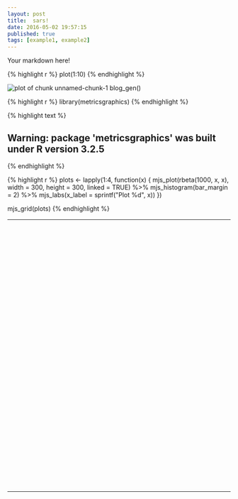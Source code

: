 ```yaml
---
layout: post
title:  sars!
date: 2016-05-02 19:57:15
published: true
tags: [example1, example2]
---
```


Your markdown here!


{% highlight r %}
plot(1:10)
{% endhighlight %}

![plot of chunk unnamed-chunk-1](/probable-adventurefigure/source/sars/2016-05-02-sars/unnamed-chunk-1-1.png)
blog_gen()


{% highlight r %}
library(metricsgraphics)
{% endhighlight %}



{% highlight text %}
## Warning: package 'metricsgraphics' was built under R version 3.2.5
{% endhighlight %}



{% highlight r %}
plots <- lapply(1:4, function(x) {
  mjs_plot(rbeta(1000, x, x), width = 300, height = 300, linked = TRUE) %>%
    mjs_histogram(bar_margin = 2) %>%
    mjs_labs(x_label = sprintf("Plot %d", x))
})

mjs_grid(plots)
{% endhighlight %}

<!--html_preserve--><table style="width:100%" width="100%">
<tr width="100%" style="width:100%">
<td style="width:50.00%" width="50.00%">
<div id="mjs-f4dbf4e8c3b38f7da6b06438c7a530" class="metricsgraphics html-widget" style="width:300px;height:300px;"></div>
<div id="mjs-f4dbf4e8c3b38f7da6b06438c7a530-legend" class="metricsgraphics html-widget-legend"></div>
<script type="application/json" data-for="mjs-f4dbf4e8c3b38f7da6b06438c7a530">{"x":{"forCSS":null,"regions":null,"orig_posix":false,"data":[0.381161862052977,0.606773752253503,0.996738982619718,0.0571216209791601,0.585081614553928,0.797423292184249,0.0451822101604193,0.268686046358198,0.67411744617857,0.12076518451795,0.734250884037465,0.773492634994909,0.97516407049261,0.285940831061453,0.796174185350537,0.992508069612086,0.957299113739282,0.59420889033936,0.230603764532134,0.352668388048187,0.602151797153056,0.691107909893617,0.648315565660596,0.147373336367309,0.303269658004865,0.124670576769859,0.132674197433516,0.922646439634263,0.241461956407875,0.0494383231271058,0.634627846768126,0.862077449215576,0.689473469043151,0.84045147895813,0.222002106020227,0.485737723996863,0.788618312682956,0.253584060119465,0.0305097973905504,0.885316443396732,0.323577196802944,0.750896420329809,0.503978627268225,0.75537975737825,0.732216150965542,0.017367095220834,0.126496385317296,0.540632389485836,0.238694494822994,0.829686501994729,0.0687699082773179,0.62328011309728,0.786222142167389,0.0701755413319915,0.452180312946439,0.426258413353935,0.908445559442043,0.327446747338399,0.060254163807258,0.30981974885799,0.217122198315337,0.446685794275254,0.300060272915289,0.91570358350873,0.653809782583267,0.676851133350283,0.359295509988442,0.813618881860748,0.668347077677026,0.120032649254426,0.670520994346589,0.0789589795749635,0.786022671265528,0.167518717469648,0.363741939188912,0.396599072730169,0.0485015171580017,0.251656217267737,0.98945490620099,0.968510563019663,0.618952172808349,0.712425464531407,0.50811442732811,0.804258122807369,0.582310386700556,0.354667044710368,0.701230119448155,0.471465338254347,0.371901822276413,0.387245112797245,0.406755777075887,0.101608821889386,0.7316650939174,0.120057193329558,0.44280278775841,0.743003000738099,0.858181746443734,0.19870591419749,0.335893525043502,0.637918781721964,0.594395283376798,0.760297247674316,0.391420697094873,0.980899883434176,0.050400469917804,0.92087119189091,0.6340373957064,0.995487179374322,0.444710011826828,0.0689742723479867,0.761028718668967,0.170649469597265,0.731282329652458,0.360866360832006,0.290454686386511,0.028234891127795,0.224160970887169,0.03196433885023,0.485260137123987,0.314592768670991,0.493150411406532,0.691010544775054,0.612391330767423,0.116976537043229,0.235607050126419,0.4232848493848,0.769375649979338,0.240716913715005,0.221609356114641,0.75894718663767,0.614638268249109,0.618130560498685,0.319352684775367,0.599942366126925,0.120089568896219,0.926018294412643,0.791757648577914,0.599004212534055,0.598520911764354,0.156552598811686,0.112158343428746,0.721393936080858,0.0857328281272203,0.0808199574239552,0.963922224007547,0.602041222620755,0.103570444975048,0.438050032360479,0.526911809109151,0.992629172513261,0.539023556048051,0.675589125137776,0.939271519891918,0.0648307520896196,0.823841519886628,0.157449023099616,0.654005806427449,0.225678849034011,0.385476427851245,0.360805873759091,0.172762893838808,0.445988997817039,0.332335496321321,0.607813905226067,0.207151742419228,0.149915034882724,0.441413342487067,0.00959767494350672,0.471968442667276,0.20553378527984,0.173866872210056,0.77476705587469,0.819174843141809,0.790346014080569,0.850373214809224,0.775289476616308,0.376742009306327,0.0572648891247809,0.455433908849955,0.0894714635796845,0.119919260730967,0.569344627205282,0.422191504621878,0.00336832064203918,0.993608539924026,0.893273783382028,0.991163072641939,0.45415022643283,0.560690633254126,0.296373937977478,0.819298220565543,0.673174514900893,0.854872741503641,0.141068025492132,0.385898072971031,0.00753566180355847,0.774732221616432,0.21183324418962,0.181469454197213,0.132166191935539,0.731384060112759,0.458349358057603,0.860728519735858,0.0734715345315635,0.709569015773013,0.706782722147182,0.76136988052167,0.969039775198325,0.407451403327286,0.481760413153097,0.566846544155851,0.360809179022908,0.115384025033563,0.894822990288958,0.0462929564528167,0.177449545124546,0.588150111259893,0.828577345469967,0.693339090095833,0.754387820605189,0.550552545115352,0.924432490486652,0.765208812663332,0.974083559121936,0.889582354808226,0.553341464605182,0.387467914726585,0.684593414189294,0.869086649967358,0.256736119976267,0.435777885373682,0.764986214460805,0.888670812128112,0.175903046503663,0.92646365147084,0.490071561653167,0.151297920150682,0.0669057758059353,0.453886001836509,0.873992817942053,0.350417156936601,0.611275398172438,0.367094507440925,0.824083095649257,0.014234472066164,0.152011713711545,0.938751616282389,0.163099322002381,0.25185306253843,0.44964415836148,0.987634494435042,0.583603290142491,0.16471093101427,0.281674688449129,0.112545689800754,0.233206255827099,0.486383385490626,0.998561840737239,0.766896546585485,0.224322285270318,0.420741981826723,0.496507401345298,0.6166407011915,0.688264864031225,0.95756049733609,0.706852477043867,0.687824430409819,0.299585895612836,0.957238007336855,0.979637218639254,0.769606364425272,0.639846652280539,0.25632407492958,0.515335680218413,0.491109152091667,0.0540505752433092,0.864431592170149,0.28708690428175,0.286337418947369,0.85877712094225,0.467504804255441,0.792119216406718,0.843382837483659,0.684010564815253,0.479944265680388,0.934192170156166,0.0375505196861923,0.710680710151792,0.580661642132327,0.525837738532573,0.52033135551028,0.276616639923304,0.581378488568589,0.909629857866094,0.43181163771078,0.493528936756775,0.958650990622118,0.108220266643912,0.056250057881698,0.434903498739004,0.527894037310034,0.339795120060444,0.0203950495924801,0.537105766823515,0.882279551587999,0.957843415671959,0.399795435369015,0.257785314694047,0.139556721551344,0.682698817225173,0.994614911032841,0.674612422473729,0.216454376699403,0.093871793942526,0.000122502679005265,0.763634829083458,0.0454841286409646,0.824753260938451,0.833458048757166,0.896723591955379,0.677185675129294,0.998270289972424,0.858305571135134,0.372476549819112,0.0446629631333053,0.994461204390973,0.554711284814402,0.346889158943668,0.821027816738933,0.56913510337472,0.540703121805564,0.692919954424724,0.432054348522797,0.306396226398647,0.554059593006969,0.509452259866521,0.304457808611915,0.362850344041362,0.00309710903093219,0.922571859555319,0.847637237980962,0.945909125730395,0.758648556191474,0.499073741259053,0.845678323181346,0.709347237367183,0.830309771932662,0.813557244837284,0.0292229512706399,0.631436478113755,0.450020285788924,0.707680992782116,0.326770578278229,0.255012543173507,0.922914846800268,0.106281229527667,0.739712766138837,0.907840443309397,0.202113272855058,0.97485483973287,0.221659305971116,0.569275012472644,0.136339435819536,0.645753561053425,0.154846424004063,0.308197168167681,0.965948815224692,0.582721303217113,0.29065735056065,0.336217708187178,0.0735622067004442,0.0692928817588836,0.206088711740449,0.450349137419835,0.200696262530982,0.605922232149169,0.478240277385339,0.377454154426232,0.093620196916163,0.994071633322165,0.732294286834076,0.221463691210374,0.877000124659389,0.346243424806744,0.944818258518353,0.452934640459716,0.569537687115371,0.465116459643468,0.421098189661279,0.650975944241509,0.805304854409769,0.101836995687336,0.0583283992018551,0.394028344657272,0.364230676786974,0.775291949976236,0.484331008745357,0.763702928088605,0.742154022213072,0.202483347384259,0.646956679876894,0.955771637381986,0.216485907556489,0.222044663969427,0.776692738058046,0.321580165065825,0.0616902471520007,0.258662008913234,0.606394565897062,0.0464217548724264,0.637568081729114,0.706479739630595,0.56900669913739,0.60789763671346,0.045821541454643,0.90580268856138,0.983815124258399,0.684606289491057,0.150880322093144,0.478800274198875,0.268933666869998,0.0465795542113483,0.595789775950834,0.499444715911523,0.977665441809222,0.374592392938212,0.931216637371108,0.30499980202876,0.621504469774663,0.339016802143306,0.951213602209464,0.463081767782569,0.604211245663464,0.315956098493189,0.893945875577629,0.44332867464982,0.414958043489605,0.189754126127809,0.659293355653062,0.0900564417243004,0.435793580953032,0.604027863359079,0.987531585851684,0.978053153725341,0.208653040695935,0.469423916656524,0.0370053099468351,0.754454805981368,0.879284367198125,0.331511360360309,0.2116315998137,0.738972786348313,0.939289688132703,0.593856181483716,0.692943146452308,0.644130648579448,0.728142940439284,0.998952995287255,0.991382434032857,0.902628634124994,0.293568182270974,0.176808058051392,0.157546150730923,0.718279776861891,0.5448241783306,0.0114624237176031,0.0590985922608525,0.332695251330733,0.515792068792507,0.932276329025626,0.88555054506287,0.860629209084436,0.113225381122902,0.401096706278622,0.966615101555362,0.203903193818405,0.276560109108686,0.932264721486718,0.965359306661412,0.186111461138353,0.117663657991216,0.448553832015023,0.24057344137691,0.0600611048284918,9.80303157120943e-005,0.37154369126074,0.757444196147844,0.582385903224349,0.131708270404488,0.447091599460691,0.846478950697929,0.0916021580342203,0.753186273388565,0.195377831114456,0.519885542104021,0.839490364305675,0.820229375269264,0.50673254719004,0.272191160125658,0.264804855454713,0.574773103231564,0.0692290253937244,0.673754377057776,0.0880254856310785,0.537695609033108,0.876104344846681,0.959299160866067,0.0656821369193494,0.0396557997446507,0.286614124197513,0.44403979787603,0.827509883558378,0.0859628007747233,0.797518203733489,0.582947284914553,0.351835568668321,0.9154488442,0.576573242433369,0.379905177513138,0.0908671785145998,0.120166282402351,0.733426520600915,0.299038905650377,0.503807161469013,0.286964965285733,0.0660865046083927,0.808622638462111,0.219077931717038,0.427911400096491,0.981537774670869,0.772328262915835,0.385105567285791,0.318179610883817,0.197761116316542,0.20911734062247,0.880769561277702,0.380156077910215,0.0333334933966398,0.408454986056313,0.420230219839141,0.533767448039725,0.764296626206487,0.78255773615092,0.616560157155618,0.512022933922708,0.90825769584626,0.826979035278782,0.37333288602531,0.392908760579303,0.103547319769859,0.871900379192084,0.979640217497945,0.40888005704619,0.39179055346176,0.663807843113318,0.942639819579199,0.538741550175473,0.79184721596539,0.339029496069998,0.72199729597196,0.15820343256928,0.0761076146736741,0.740529670380056,0.368193137692288,0.820158442948014,0.26133937924169,0.241823763586581,0.18488206458278,0.84228517417796,0.532335215946659,0.0494500654749572,0.159437747905031,0.778811159310862,0.480363543145359,0.43689708947204,0.418773743091151,0.59562393464148,0.815820673014969,0.142224570270628,0.495658041443676,0.25382721493952,0.869005496846512,0.0270238586235792,0.576873540645465,0.521098931087181,0.981769105419517,0.934195424895734,0.847660925239325,0.424827957525849,0.0198411399032921,0.0109596352558583,0.52739675459452,0.466615987475961,0.181241743965074,0.363051227061078,0.575152134289965,0.778079696930945,0.198466814821586,0.554420113097876,0.66087518655695,0.0487456682603806,0.352371610235423,0.233147817896679,0.091131528839469,0.339810941135511,0.160206526983529,0.264712743461132,0.162224908592179,0.397007044404745,0.203336050268263,0.251893847482279,0.674866221146658,0.409082656027749,0.328091265400872,0.419063922250643,0.986562713747844,0.167378167388961,0.721693482948467,0.135341601446271,0.492204337380826,0.0209787264466286,0.463197241304442,0.614158584037796,0.260319019900635,0.775757342576981,0.742967611644417,0.722592243226245,0.872954994207248,0.226774099981412,0.903745386283845,0.0131526365876198,0.190677305217832,0.988526343600824,0.937020795419812,0.395232271403074,0.246452088234946,0.351850994164124,0.964916612021625,0.749617167748511,0.647165831876919,0.905103028519079,0.735814863583073,0.528279426507652,0.400709383189678,0.399728220887482,0.569969414966181,0.231202763272449,0.18998239049688,0.79971519834362,0.712302066618577,0.629035755293444,0.520407675765455,0.92412477475591,0.147449569543824,0.297473937505856,0.973534235497937,0.759231228847057,0.640206394484267,0.692952925572172,0.46244809939526,0.944122532615438,0.252111747628078,0.681831358466297,0.244872740004212,0.462923135142773,0.537413470447063,0.88132251589559,0.818523910129443,0.532592188799754,0.485935866832733,0.632864505285397,0.463077129563317,0.362672002986073,0.137602775590494,0.191805430687964,0.533180410275236,0.118058464955539,0.00902561726979911,0.434197280090302,0.0813656314276159,0.450809500413016,0.326153084868565,0.153300500940531,0.822627771412954,0.0801652674563229,0.515844674780965,0.165150210959837,0.0058470203075558,0.967740543186665,0.0495222113095224,0.990472505567595,0.626194837735966,0.904292855178937,0.688855193555355,0.647875611670315,0.560614273883402,0.409389609936625,0.637227719184011,0.622508713975549,0.475605865940452,0.570765871787444,0.219774472294375,0.547942204866558,0.5517969916109,0.166692131198943,0.16368052130565,0.289853883907199,0.44665630813688,0.986716991988942,0.611143036978319,0.517441703006625,0.152755476068705,0.340546407271177,0.0885443657170981,0.880552250193432,0.0628219454083592,0.852395905181766,0.430944516556338,0.81911704596132,0.123489248566329,0.239737998694181,0.795869429595768,0.955684858839959,0.113124873256311,0.225956282345578,0.760323295136914,0.659448196878657,0.562251437921077,0.929430580930784,0.200891898013651,0.313514455454424,0.286683723563328,0.253357782959938,0.884848192334175,0.671996334567666,0.236970236059278,0.936216449132189,0.131625800393522,0.681447135983035,0.892200661823154,0.360306785441935,0.800928638782352,0.719928158447146,0.0753493178635836,0.975753749487921,0.573617665795609,0.236407520482317,0.417724130209535,0.394902910105884,0.525534450309351,0.933110918616876,0.519105008337647,0.274179595755413,0.248018018901348,0.0105197876691818,0.112552138278261,0.222116879653186,0.566904533887282,0.748229722259566,0.0544543717987835,0.501456161728129,0.364417906617746,0.352621152065694,0.739520399598405,0.504815563792363,0.887080532498658,0.685100931208581,0.517526651034132,0.844342021038756,0.416741129942238,0.165297472150996,0.0908640809357166,0.589788146084175,0.342310187639669,0.613101550377905,0.822078574681655,0.670310287037864,0.983516337350011,0.386102049844339,0.990363783435896,0.0660381282214075,0.737001037457958,0.652547077275813,0.757249507587403,0.173167436383665,0.813835850683972,0.186187085229903,0.923583865864202,0.721816255478188,0.0999771782662719,0.632877417840064,0.114442526130006,0.499458273407072,0.696095949504524,0.902786062564701,0.453434573719278,0.805551694706082,0.78308576461859,0.834719374543056,0.0171646049711853,0.368321187561378,0.959052580408752,0.583274703705683,0.569290051469579,0.289347771788016,0.677992660319433,0.539959346409887,0.659257869701833,0.662886907346547,0.951854686252773,0.976410827133805,0.136718138121068,0.924489384749904,0.0989158169832081,0.764132308773696,0.268292425666004,0.987470107153058,0.670231909723952,0.332849287893623,0.926682090386748,0.277699094731361,0.377023879205808,0.589605666464195,0.0285881531890482,0.982199864229187,0.642580058891326,0.683921506861225,0.84463523933664,0.771581757813692,0.274131402140483,0.912834899267182,0.270321188028902,0.264092943631113,0.299934124574065,0.510431614471599,0.929872651118785,0.972950529307127,0.112145388731733,0.518374482635409,0.0300295881461352,0.617545787943527,0.320188075536862,0.254886347800493,0.855160651030019,0.76983966701664,0.995641241548583,0.830054918769747,0.952094482490793,0.352894654730335,0.323455687612295,0.505519176600501,0.0351076100487262,0.528317196760327,0.389252001186833,0.772374304709956,0.230110936798155,0.464256065431982,0.272422419860959,0.0204399826470763,0.910464385524392,0.725095588481054,0.744598716497421,0.136224990244955,0.75370129942894,0.504769107094035,0.858192279236391,0.966108121210709,0.0471266014501453,0.434865635121241,0.287622273433954,0.473636109847575,0.136722260853276,0.0521872658282518,0.497067582793534,0.347787319915369,0.78210984240286,0.789039500290528,0.731482987524941,0.986908141057938,0.473057981813327,0.582331767072901,0.0295215509831905,0.477879193844274,0.675436960766092,0.0639955815859139,0.285851510474458,0.0316740232519805,0.717602953547612,0.892134237568825,0.00717919622547925,0.356806217227131,0.547280781436712,0.428062719060108,0.391166568966582,0.976537520764396,0.769429831998423,0.654511107131839,0.168799103004858,0.806380192982033,0.130676191998646,0.703675471711904,0.446881668409333,0.599736667471007,0.208197047701106,0.227205838775262,0.492516196798533,0.721202661050484,0.908072320977226,0.0300702138338238,0.274995809886605,0.117883722297847,0.386551427887753,0.454032844631001,0.581116017885506,0.945945114828646,0.57523167761974,0.494280843762681,0.0547809172421694,0.318563772831112,0.879342952510342,0.914408469805494,0.46792128845118,0.873064318904653,0.993084758054465,0.0402831761166453,0.78578906529583,0.39516990724951,0.842045411933214,0.754366054199636,0.777304337825626,0.166963140945882,0.342221471713856,0.944620160618797,0.247016486246139,0.541081784293056,0.594500792212784,0.0450848233886063,0.000686948653310537,0.557420505210757,0.885539194336161,0.241423387778923,0.534715159796178,0.721800226252526,0.870459038764238,0.867126575438306,0.377499930094928,0.234580059302971,0.819170408416539,0.064008622430265,0.130800468148664,0.593619858147576,0.704893250949681,0.612854826031253,0.855015180306509,0.9868590652477,0.513570238370448,0.716686272993684,0.467211926355958,0.687671727500856,0.11451835045591,0.193691400811076,0.737699653953314,0.100610670633614,0.286912182345986,0.0248645774554461,0.634586933534592,0.784080045530573,0.574966785497963,0.246788383927196,0.0964723138604313,0.0237196057569236,0.0303936402779072,0.313322714995593,0.28570049861446,0.881295928265899,0.0428193816915155,0.718687799293548,0.628829852445051,0.410683926893398,0.874039655551314,0.450751669704914,0.293513539247215,0.120042461901903,0.493509403197095,0.0402698896359652,0.718181646196172,0.530500860419124,0.0351966188754886,0.75255777221173,0.894962141988799,0.0750043811276555,0.362147920299321,0.926594613585621,0.912095704814419,0.855835729278624,0.130227399989963,0.194788129767403,0.580105881672353,0.751848717220128,0.952896441798657],"x_axis":true,"y_axis":true,"baseline_accessor":null,"predictor_accessor":null,"show_confidence_band":null,"show_secondary_x_label":null,"chart_type":"histogram","xax_format":"plain","x_label":"Plot 1","markers":null,"baselines":null,"linked":true,"title":null,"description":null,"left":80,"right":10,"bottom":60,"buffer":8,"format":"count","y_scale_type":"linear","yax_count":5,"xax_count":6,"x_rug":false,"y_rug":false,"area":false,"missing_is_hidden":false,"size_accessor":null,"color_accessor":null,"color_type":"number","color_range":["blue","red"],"size_range":[1,5],"bar_height":20,"min_x":null,"max_x":null,"min_y":null,"max_y":null,"bar_margin":2,"binned":false,"least_squares":false,"interpolate":"cardinal","decimals":2,"show_rollover_text":true,"x_accessor":"","y_accessor":"","multi_line":null,"geom":"hist","yax_units":"","legend":null,"legend_target":null,"y_extended_ticks":false,"x_extended_ticks":false,"target":"#mjs-f4dbf4e8c3b38f7da6b06438c7a530"},"evals":[],"jsHooks":[]}</script>
</td>
<td style="width:50.00%" width="50.00%">
<div id="mjs-d2085d36121fefb79d4af4fd7c888d" class="metricsgraphics html-widget" style="width:300px;height:300px;"></div>
<div id="mjs-d2085d36121fefb79d4af4fd7c888d-legend" class="metricsgraphics html-widget-legend"></div>
<script type="application/json" data-for="mjs-d2085d36121fefb79d4af4fd7c888d">{"x":{"forCSS":null,"regions":null,"orig_posix":false,"data":[0.488599855557764,0.7997851660082,0.344388798719595,0.0541956379837193,0.516747985684445,0.595266968067009,0.694436811714256,0.786629911189629,0.101715736583402,0.937448745819502,0.58849521616015,0.495411249766081,0.100548895758827,0.19631188170381,0.244619679768527,0.121881024071684,0.617525802949766,0.596503264275336,0.208536972655689,0.461436936208532,0.707873718976844,0.926244493688361,0.40250739217379,0.547218860466281,0.741131025336348,0.611001050405141,0.478830876558855,0.624137768579957,0.589203777977067,0.251531510704377,0.627088155850644,0.234711521170161,0.309170487232638,0.660677998604347,0.457391879490133,0.133540047363335,0.63094212222222,0.685162590947101,0.287652332418821,0.481117639625836,0.1342825147279,0.698563026315294,0.690124641249268,0.733514693543229,0.281233750582244,0.748558908595675,0.85739078043823,0.320797985165452,0.885763504193753,0.378926091097296,0.67050139655558,0.926171647277979,0.587376496178459,0.807516987742584,0.210339887198431,0.589018369614705,0.59738785308738,0.199960795701468,0.0625236790257174,0.562132383614213,0.807649845237449,0.169790600241735,0.174397639848378,0.464567115163965,0.22180044915442,0.359165878011685,0.867136525974368,0.0745744176127539,0.607439445661115,0.546636765835403,0.187861898542324,0.45894825674766,0.204920555461722,0.811429041780996,0.390406296783555,0.270700425666537,0.241211693387086,0.588392685077562,0.655354471051984,0.421862848990788,0.848608496389534,0.792037046659165,0.594699142037233,0.627174344525356,0.565222566119058,0.85955007889405,0.300603253254131,0.275159794175742,0.564053375992663,0.590293399664858,0.457189486715176,0.850622295071586,0.835704738701139,0.713181336529674,0.315585687334029,0.665846369076338,0.901869421676389,0.708065590845801,0.656485696122215,0.372970398536048,0.436876373476284,0.803925443456523,0.744167691927475,0.768137732177501,0.289553337689002,0.410170178139923,0.326371104251282,0.267199734450874,0.654520698779462,0.792997114772728,0.474146124124306,0.658049542562498,0.551164285122025,0.27922670911793,0.487106121273855,0.574117128667586,0.151332478456649,0.572436754717291,0.824148149682923,0.481918515116227,0.629646112137521,0.393892936927184,0.812710750799895,0.810876293843997,0.662524991331486,0.0506596804749599,0.420035280328593,0.698832849838419,0.445681083534391,0.112074789934495,0.693373317952744,0.456083823328787,0.864038533820923,0.278596325150215,0.179624814631592,0.438972578582161,0.327426919871653,0.780701071722652,0.595860883571936,0.805216381531168,0.460873342507454,0.76618944904426,0.478840725935618,0.497045144059223,0.540031016593326,0.388162753188837,0.882397194534432,0.764752697776112,0.185504940039044,0.92009107035771,0.297476567063277,0.783907532919226,0.344934833239295,0.41346764133273,0.905940960868554,0.573222912481643,0.404896544429809,0.331303533432431,0.536050141195881,0.433961377135312,0.522302888144568,0.663983737515391,0.453859909143292,0.566819974972794,0.647315966747657,0.298826789646528,0.244616640199118,0.46765141787071,0.548703475712769,0.589118541035059,0.77885643180711,0.534480889622113,0.571284477048777,0.256266121282448,0.355810368366159,0.669617115460195,0.618235594833172,0.690615027802207,0.92389476118831,0.676228847772226,0.748196151059362,0.487478227857714,0.609035693899579,0.16286801428876,0.789468725466995,0.674861658093395,0.699531910590106,0.491178350398125,0.461011903909705,0.541846289294573,0.0685865411692344,0.767631262523448,0.574798314816642,0.810173746515025,0.290078250231241,0.691640478769671,0.22844474292442,0.327637829501131,0.738968634849543,0.592684602290136,0.447721872835684,0.832819895097585,0.426710091586772,0.445181055067795,0.303810820377363,0.922561059990598,0.677122332846303,0.183277170507574,0.17818568361765,0.205802686671125,0.850162287148771,0.278280441644046,0.358641180664336,0.664531284379524,0.373530816323314,0.572073001085857,0.924271024963768,0.305074239484579,0.238602138750488,0.694857328802462,0.61280909773184,0.421581550352716,0.65890106621189,0.55092368255611,0.123813978532517,0.693063235031644,0.469224909659448,0.781282475304936,0.554091051833791,0.461918047664098,0.651452798079145,0.42062621995318,0.684747214707661,0.142447311110605,0.0285781712137006,0.755964310319774,0.486759199200062,0.711112791791491,0.612611034664028,0.630258285662585,0.699062885853881,0.232473930449661,0.670450409378717,0.370180992723201,0.663337213488016,0.551764035500602,0.854054614975707,0.653428915108304,0.51000850142938,0.696779280108332,0.684825909123251,0.417536965155113,0.579467305830424,0.0270446375774095,0.0971867501137773,0.74171855095309,0.652616023972083,0.203978190812307,0.430756213587821,0.434231084771208,0.344627288188088,0.729961329957417,0.667155286597764,0.717846803058145,0.329187652180832,0.5863769706638,0.244927463005394,0.539400087870861,0.39986757213272,0.467811647996285,0.344366319839478,0.611904869404382,0.145980436345054,0.162761756608954,0.536738709189236,0.659282310153022,0.631610388837983,0.304751494376993,0.877812829855852,0.340068193775484,0.677588091723379,0.400089200325083,0.82837036876748,0.234057794026516,0.671314330562025,0.220868362698773,0.158771573107534,0.814646591816019,0.44424928085628,0.186335293497601,0.289000985386197,0.559757658354668,0.617632046238889,0.494436488633991,0.553352477266903,0.416093606044476,0.587017640775228,0.825189287173565,0.251682931818801,0.448835583776693,0.772770476787103,0.0511878959344913,0.336689232824816,0.581506271190874,0.648738421883857,0.86557660246699,0.445715160709173,0.280813105400558,0.681497784332299,0.505421195731474,0.252403357491008,0.150362096870815,0.468579451131901,0.394178449008518,0.685400525473033,0.337657033622899,0.835963595593327,0.629511623687368,0.449272525227665,0.185156730881012,0.926851349226104,0.377389876998888,0.259161339661384,0.445374099201415,0.325978642810121,0.223921820339681,0.579455739212111,0.674094625708419,0.0655571823431196,0.217678883010791,0.0406863979255505,0.405085731094296,0.493398757166925,0.554078941305515,0.529064249563941,0.179185323041941,0.139921075583215,0.401357672524752,0.894941700471124,0.643384619584611,0.174396852655678,0.617388505453227,0.164207022128189,0.657810137144107,0.831383060224746,0.908407509039362,0.872755555732528,0.794151365072189,0.439095010541475,0.26468869003972,0.544205990196952,0.659103791435161,0.250186223415135,0.820817307391611,0.170575238089318,0.460890468189427,0.595768784570281,0.222166505011224,0.568726245739394,0.269433700842849,0.515287896365263,0.250788862557207,0.231644779747046,0.117957527947948,0.528253651903831,0.810753247978636,0.726616736601678,0.627641317057356,0.692181095268786,0.939618410181455,0.692648240287418,0.532992850808717,0.724108753504337,0.683019024790146,0.514985419080437,0.415293909081131,0.101278626908566,0.367788527088134,0.149890609783808,0.819700390920396,0.0425857222771297,0.486216706013551,0.585224212513038,0.879226826889323,0.654118099033159,0.359398925089855,0.910732182723838,0.233145172950527,0.192514307935119,0.59038654869894,0.544617646153388,0.607471908427091,0.416312392336086,0.582226012326311,0.837398822103342,0.0597717928663927,0.789188581510851,0.16645969168207,0.601318777754739,0.50651230246317,0.375184118201277,0.592124574959024,0.119520611152118,0.404229116636499,0.699346686733667,0.0885762094635169,0.266296517790248,0.314408322964134,0.40554285359473,0.152514120234879,0.273115482649199,0.583855006890809,0.495677714416802,0.137940795435191,0.611889158255917,0.463429700492781,0.32415357283601,0.540027172449336,0.787581631931413,0.388573320564272,0.656193454262254,0.484137648340367,0.755580190782441,0.180885446787562,0.139440145443733,0.319180614059373,0.646485900293063,0.518637726096519,0.341353220232676,0.562444706584298,0.311336686894516,0.368131605971915,0.208848209009265,0.817435267795469,0.204103124696706,0.311697851484691,0.844661560488466,0.466577136344486,0.794072789446644,0.844893110600489,0.447638619006189,0.484671930007377,0.811634959657239,0.556903611805762,0.67953903928617,0.0817119943107338,0.0884088711302426,0.114351121508825,0.136703316775611,0.497938665480199,0.759942700555071,0.362035505068226,0.540348358793205,0.970211388123378,0.553206868502559,0.488738606725954,0.120316483694221,0.0893785343080805,0.328416605327902,0.520722555104734,0.306330330956227,0.876899995014808,0.787262718764805,0.0816808098168786,0.214000160369601,0.68790039942289,0.297552433903441,0.577283706322551,0.553483021877639,0.685269360166205,0.508229852950242,0.203058341097174,0.173557102274314,0.748446999002529,0.765015791811956,0.533668682819478,0.542110599882336,0.7434220645112,0.290026372150045,0.280954634752948,0.717847658578983,0.547777996886211,0.846328764358935,0.617613831797212,0.345603002201067,0.607244258122198,0.432149687474466,0.457783215647238,0.634811299496026,0.781600574154715,0.399373731586988,0.232373213700035,0.334857687409223,0.664279597422523,0.381011539857427,0.576410517402442,0.510728888400037,0.486898835067571,0.371903869549966,0.565970505901057,0.679413041572045,0.341116416795228,0.428434703924653,0.840467730537406,0.655114345669369,0.236046460890233,0.29900948186523,0.625315011895603,0.378039533062353,0.457236530067222,0.926750920525455,0.466518583905396,0.591715780525832,0.319595380858712,0.194328488621412,0.46973756728108,0.667792260933041,0.60568502668343,0.821825789103199,0.0563894079302832,0.0483598822178474,0.670957118066756,0.82178064244247,0.73254564097955,0.75731170861234,0.0428755763691591,0.560420675388106,0.843277855204938,0.217828291207832,0.545694193756397,0.122263396980467,0.705340767741106,0.508929664190262,0.692857001397366,0.763509803042736,0.233211425350093,0.624225322850292,0.956255412224411,0.34320006065779,0.353973599974245,0.757092050296039,0.934574516831402,0.549423419409947,0.800324173999209,0.114384394578639,0.650389940248446,0.439367141000367,0.673526266573403,0.587863072241176,0.472485788662108,0.27097554046887,0.902043387129284,0.579367674728491,0.870059614298667,0.667242333397312,0.637587616170679,0.679244339769691,0.94871051380704,0.917181650764986,0.526806009945108,0.678451699534928,0.165329487552138,0.212267611369421,0.713695344700041,0.24575719120495,0.441397063194716,0.451437995272352,0.515921623394086,0.243858282826016,0.536089083205926,0.47831626307525,0.432046455408763,0.270936389613419,0.707500986458569,0.408327712814815,0.639195313386987,0.509579255306595,0.695244098885618,0.508215977122225,0.360859177860208,0.527247022719884,0.235338340715844,0.26014572295559,0.596220798555897,0.251507901689503,0.855263506881214,0.521662399364934,0.425557847002691,0.61099683859357,0.804236768898206,0.522262173989296,0.528462737954341,0.27622716985201,0.454675694792786,0.776819652404021,0.704490210356065,0.33029640655995,0.251706804831833,0.602232275829197,0.399221990319864,0.753796021458691,0.262144629144428,0.115921946665197,0.334550317653145,0.508968892752315,0.599817397997774,0.88985022949858,0.388139892091748,0.508176304302717,0.659977864932679,0.836957680442029,0.74255678970705,0.226984906135563,0.475562956471404,0.306398923802604,0.577408007153261,0.602172222644586,0.6380445178492,0.134660760614042,0.266854923063926,0.745158114471861,0.319617269568072,0.623985186115843,0.43489116806877,0.107938189271233,0.78314226490022,0.633211696308657,0.429907519792999,0.285815755238464,0.671430573792219,0.276115143950128,0.136550910891358,0.266732916864701,0.510848877561508,0.691435753549234,0.549416378674476,0.61290053743746,0.650063568077992,0.449312985868373,0.245124321686511,0.752995836273573,0.696094100286286,0.891262128231209,0.833633214831252,0.580084254297774,0.128382609574908,0.801448238170697,0.657953823493947,0.14805022337048,0.932625712904326,0.503438526475512,0.64297561807128,0.0989036536566848,0.700096398734297,0.285926132130611,0.277284573063737,0.632383465332836,0.336122215023809,0.71707465580372,0.844638262701743,0.639638012285666,0.447228180768492,0.615589854120977,0.228032665750135,0.785372091573514,0.557975371715093,0.107655207145344,0.231567222332361,0.641622471589192,0.742255434635114,0.628560171500202,0.536546951334604,0.186453817098737,0.39077231422526,0.625631060255265,0.549574361292942,0.537459531046104,0.222892612836932,0.60945649984664,0.258303587491505,0.12018686459425,0.27318612228929,0.602648319112279,0.347711352524996,0.51712901166134,0.405452568517696,0.696387368149631,0.533019072739476,0.453422278636279,0.4222903536392,0.886217230597973,0.418342330193861,0.467409906801558,0.607203753959514,0.596883692097494,0.295596868780837,0.492764307766619,0.478546281518282,0.411926460535038,0.611983981489456,0.759450935543362,0.922700655721138,0.374260396630515,0.298685863587743,0.267807371256579,0.976123938792172,0.447084552137156,0.606927380051027,0.328502245268295,0.602201524150475,0.284678747753716,0.476622699508267,0.765410584287623,0.927086440254615,0.500386841139612,0.483120944713032,0.697420231755189,0.336784056166295,0.0614025271222763,0.665429210183212,0.733588971214305,0.32668560656257,0.892102980129388,0.688356865049222,0.354094136380222,0.193223665281515,0.109980200005079,0.340645176578112,0.0792387300457623,0.290808904916441,0.537197945051751,0.664893731052277,0.434513597150954,0.619450951519038,0.525743467463751,0.571341814371109,0.685947230079132,0.611499156605583,0.617739984945871,0.209581433799126,0.962595271965283,0.573238459621606,0.138084868801899,0.662603445333643,0.158814061351958,0.406152177484411,0.343766596921766,0.211816233642836,0.368566629924341,0.559452515093166,0.124893058476821,0.125385956014009,0.379868227756426,0.375978747224963,0.885759628583047,0.502690468724502,0.785525272840619,0.139880139399323,0.719879506260154,0.783626127779051,0.371216270550776,0.716601886366581,0.956544137374508,0.113832448386146,0.702674511875718,0.883475567935206,0.55835202858228,0.447923022151496,0.506541172540402,0.615749236308708,0.694954109052733,0.677128008272851,0.762223069663959,0.906664776512206,0.295655706078264,0.935844301190917,0.731209469297879,0.614463938886166,0.499184712780121,0.695345058983867,0.374237546037758,0.6839892470823,0.20779920852691,0.399745946222851,0.37395423317378,0.134880872188117,0.740685296153457,0.874417386366959,0.589381199137336,0.904654963833737,0.337671324193565,0.53895971176803,0.786159421154192,0.564727867944175,0.232263816824871,0.741538445761737,0.651055842278111,0.187314132418885,0.975610434778355,0.833542239442159,0.700269856015779,0.565556995252834,0.259511307625877,0.238318147271633,0.434223291483907,0.145195534521815,0.795736840003812,0.222866703892994,0.611580549570498,0.610701242891932,0.677891842198747,0.717262567898608,0.354819570656048,0.81619689430616,0.456175353449281,0.641695081396185,0.323329934167355,0.345165342597397,0.479001318537492,0.980749165586846,0.593379554205311,0.521668841646587,0.631030247817711,0.581260814494194,0.330377110869313,0.220459178621328,0.565637061905446,0.745623383483909,0.160491781696587,0.658124570252335,0.351552301159771,0.504360448480299,0.720017681276558,0.684178054100733,0.108481931595137,0.679997074186831,0.0838096717766542,0.441834123290674,0.533852098562375,0.551228424772605,0.371638793160029,0.861036688456274,0.161011600941382,0.426689488282514,0.557169401051975,0.702378094619941,0.621816555583801,0.321009760461677,0.425867134329018,0.628258513994305,0.627881949535778,0.663924465591053,0.251523518756223,0.439515449576298,0.194363758689081,0.452690194134534,0.531529419115723,0.570847826521446,0.312075203445796,0.411478132151724,0.820284103625154,0.5359264450253,0.454160468973535,0.851617312912793,0.530947664783685,0.414037511146307,0.299009669943938,0.565198383808673,0.177445752593159,0.680858963562858,0.581558988469336,0.103513590778402,0.668073946774794,0.694830099305606,0.672901032400816,0.483294482793561,0.801265014391787,0.330844429422042,0.37860896563175,0.274975369148403,0.551364794162813,0.825504784842471,0.540988011852012,0.374846557877741,0.52149590655631,0.552065257515558,0.0667731616138214,0.534845290421069,0.228977939460274,0.566454894616285,0.560278607637473,0.428728375238667,0.762899083957506,0.982298660927859,0.272718592293868,0.303080991397108,0.518262560612721,0.354824198372382,0.519187730262139,0.242192306682331,0.865876777694026,0.752133568651834,0.51082400253129,0.278404698530117,0.363856170098223,0.311685635043188,0.386067586417845,0.854397427411645,0.542936861287605,0.448782147437046,0.563901512588568,0.614779344679619,0.274006211261002,0.135011164058023,0.21986220773829,0.374707514706777,0.648754533849795,0.554843905412932,0.499400916999959,0.378309403862421,0.746877244225142,0.504214579529364,0.478803196354208,0.280334863723596,0.174423853634556,0.416033650061322,0.826044773471095,0.475243587457961,0.676275158228596,0.924714202798263,0.846548709673609,0.296674140590617,0.860843416922406,0.634309236604101,0.288160195554352,0.306706967338801,0.198119705532515,0.341354582308491,0.49453883823176,0.597944783500171,0.194395870916077,0.336821379096231,0.0365580013126738,0.286035156856015,0.822538348470769,0.661662221558568,0.383643488050499,0.709943626522413,0.72664566518003,0.601421723990259,0.294474951857927,0.533350469913499,0.164864815327907,0.0671653070744045,0.368790824058337,0.0854301019522034,0.645917489514094,0.368819897815631,0.207434917232668,0.103602467930825,0.592880050736249,0.772047072169055,0.463160606624979,0.255445825657153,0.545354537140524,0.889730113133425,0.347467222898189,0.622504994248243,0.799007551033237,0.253891920005232,0.7476676594026,0.552203374523531,0.208921690479793,0.678057460419821,0.580615581543904,0.674287054507524,0.502143471124945,0.851446182018024,0.337621833319978,0.567196283496473,0.785101912108975,0.838947077961001,0.431867399255783,0.357290479617525,0.228262234234787,0.79210058605381,0.59812395989353,0.150275777957904,0.200458060908143,0.714454167970104,0.410967538476934,0.344087758347444,0.187857789499946,0.802413340067563,0.397185277117833,0.563381577346591,0.628226114816313,0.446916600346843,0.461043669269146,0.745111202670657],"x_axis":true,"y_axis":true,"baseline_accessor":null,"predictor_accessor":null,"show_confidence_band":null,"show_secondary_x_label":null,"chart_type":"histogram","xax_format":"plain","x_label":"Plot 2","markers":null,"baselines":null,"linked":true,"title":null,"description":null,"left":80,"right":10,"bottom":60,"buffer":8,"format":"count","y_scale_type":"linear","yax_count":5,"xax_count":6,"x_rug":false,"y_rug":false,"area":false,"missing_is_hidden":false,"size_accessor":null,"color_accessor":null,"color_type":"number","color_range":["blue","red"],"size_range":[1,5],"bar_height":20,"min_x":null,"max_x":null,"min_y":null,"max_y":null,"bar_margin":2,"binned":false,"least_squares":false,"interpolate":"cardinal","decimals":2,"show_rollover_text":true,"x_accessor":"","y_accessor":"","multi_line":null,"geom":"hist","yax_units":"","legend":null,"legend_target":null,"y_extended_ticks":false,"x_extended_ticks":false,"target":"#mjs-d2085d36121fefb79d4af4fd7c888d"},"evals":[],"jsHooks":[]}</script>
</td>
</tr>
<tr width="100%" style="width:100%">
<td style="width:50.00%" width="50.00%">
<div id="mjs-ed9d44bf8d105d779581f2f715eca8" class="metricsgraphics html-widget" style="width:300px;height:300px;"></div>
<div id="mjs-ed9d44bf8d105d779581f2f715eca8-legend" class="metricsgraphics html-widget-legend"></div>
<script type="application/json" data-for="mjs-ed9d44bf8d105d779581f2f715eca8">{"x":{"forCSS":null,"regions":null,"orig_posix":false,"data":[0.472948968451458,0.153285681261201,0.442524441336833,0.899105533977802,0.305120684427052,0.236785263292634,0.592341308270645,0.640670365885604,0.644801561806342,0.562256535444205,0.439994198919364,0.336696541875325,0.127526765791424,0.674328192937923,0.210679276128333,0.644365261218527,0.387050108510262,0.548996336865153,0.515065912240337,0.475549852512156,0.361888925091791,0.195833628845337,0.723761489193497,0.747066551955769,0.565826143875842,0.117486994590442,0.111271584885926,0.663733274356306,0.709018232946116,0.463484146357975,0.5634249254595,0.288632104541017,0.695385153891862,0.323584102865265,0.242925393720031,0.507690433846431,0.564207297690353,0.60921267780817,0.251786167917034,0.507445646858785,0.663904955727263,0.485489043006523,0.285478692071708,0.487057820352457,0.228294192462981,0.682458792654691,0.575571524222147,0.526768429719359,0.739426808577914,0.444889662447217,0.59388389039858,0.717823927147331,0.125778418099756,0.692895508160959,0.576907804322808,0.533184315351539,0.433617412311146,0.31021879860104,0.452805728908196,0.31638263108502,0.774167232862326,0.338891568075885,0.50123096746451,0.467530090052639,0.538450489438041,0.641408614383739,0.386287039762669,0.662807064446752,0.487039877192088,0.438909229972726,0.905728797035148,0.366393886252954,0.609554779688002,0.687316235532986,0.817631403463381,0.630299056567564,0.720944774823192,0.492240400330392,0.423658500140409,0.480802696433543,0.466537591009905,0.640920658422512,0.260238443590437,0.362212569427072,0.541300485716625,0.380025214969911,0.317721581674911,0.617991250869078,0.435350655879045,0.429665177486422,0.481769679588308,0.358739384362351,0.4686653390513,0.725346866160343,0.316726511536673,0.458584555003967,0.835241405523816,0.713027118749509,0.598001348084352,0.336592387247437,0.616512192288378,0.477806471688846,0.359764477406798,0.456456211958973,0.395817106525378,0.665219482099302,0.443986480816918,0.799584560711543,0.521099795617586,0.692533561846457,0.489720661200844,0.594369011716801,0.339259259106849,0.680350025461191,0.669172038548636,0.703530796209589,0.376536212706721,0.662355621463634,0.719390438932502,0.664271734482705,0.77461941433187,0.538220872158098,0.652475627946566,0.507008914182145,0.340262963261516,0.29071176333055,0.255127226392096,0.400377608075881,0.544373559497993,0.892885389348217,0.58014026737115,0.268192913449584,0.396835351982727,0.685259841703701,0.385234691817996,0.719744310303055,0.880255599114359,0.371194019893365,0.429159151427168,0.596015206887315,0.524360938498402,0.637893560819192,0.911700262150386,0.611439595990501,0.433664795874051,0.800021323464778,0.219724601202195,0.329193531796266,0.47869069167483,0.650801236020145,0.292701276058225,0.581127215545624,0.227653288970945,0.393579863227497,0.830542260248165,0.271566314277734,0.449537772325795,0.254838730836929,0.319410742904559,0.167669661904319,0.343584085328755,0.195419953587465,0.668756925301858,0.373200048580135,0.624116034188506,0.713791903688159,0.346769993775363,0.250516455316999,0.0808009660866855,0.309037521649528,0.234911209462384,0.36802733082294,0.511323401909619,0.353613370405682,0.787519625496243,0.409815121513153,0.676807361583209,0.418506989917093,0.480314634087409,0.432530270474358,0.691556691633258,0.44558115737069,0.505654411443232,0.837560924026303,0.492692371941263,0.361149877567796,0.615300218918555,0.384166896756227,0.340676538155022,0.692390093232291,0.227481810334194,0.472254224055301,0.841188383168735,0.438876366260807,0.636481970344636,0.820834988150305,0.792557425029054,0.381446515953556,0.588898885189933,0.406337530614789,0.49183044294836,0.747483755634632,0.339811953547059,0.277066002832813,0.35563238125035,0.610034091199475,0.40857634951292,0.763426933644342,0.148234396634413,0.377761920777157,0.397267248910345,0.259892233567309,0.747388152123184,0.407222673110632,0.861672702239576,0.366784668110323,0.835376609533146,0.220938637796995,0.527640666795117,0.213518539729318,0.453644990556863,0.819733299621718,0.7480970863747,0.438489111885017,0.349824242921244,0.270882288377148,0.294444372349478,0.644499649004955,0.77095116112867,0.277919818220932,0.46495185524079,0.572826664549924,0.626906636729833,0.131598705346095,0.624608724521864,0.194581435038925,0.452258057630134,0.688131943737884,0.466462339251816,0.613955626443954,0.427971570309195,0.385834290004293,0.267397455590228,0.304952440238783,0.410028218609328,0.711624085646065,0.631991572583793,0.438977510892736,0.3583463557052,0.422879993186876,0.344635990227329,0.618979981864209,0.558651004111474,0.258974777488868,0.551172396794013,0.505862562891694,0.378698614687738,0.593929992034427,0.670346129932958,0.870485777366049,0.681525071913466,0.577114034804342,0.277660572984604,0.765162751097775,0.619043242752923,0.411566326711875,0.708179580677403,0.486240263401609,0.561187817843454,0.489608677974982,0.578812627177896,0.660339251005367,0.803165964079251,0.522018893375922,0.696445414396841,0.610066302995204,0.293911793705669,0.382704604021788,0.546197532876777,0.437988861712722,0.278338964504161,0.273217576250215,0.379501568513456,0.263038728854882,0.678674847871143,0.63790140440998,0.612732226265927,0.579423638129193,0.621303564689364,0.843510559817739,0.0945062282820092,0.555838567077703,0.561441784500783,0.781350935175532,0.335576756154826,0.528104082770027,0.388590040577665,0.433596210642727,0.241167607477818,0.508686010698452,0.652193228199774,0.549292219884032,0.510635672195526,0.43864475514239,0.36002468981486,0.516416195035441,0.273578704921264,0.294743831439517,0.687128256535865,0.330977760949554,0.228994718467019,0.502813397765974,0.0899835632975582,0.191339256015235,0.43090872594751,0.536271295002367,0.49167484476267,0.256722998475598,0.768212944112734,0.633058669604734,0.281253838703397,0.169717604474264,0.275180026858907,0.065587736815709,0.21440464540551,0.238134069905855,0.37085611448116,0.581201733867815,0.386848618061948,0.181998603750196,0.243975811237674,0.327660130243052,0.620805274030989,0.473357912427753,0.792426230823657,0.341570737653739,0.578858692953457,0.597887600244614,0.753557573507853,0.743202812172239,0.735000322279413,0.736958638075119,0.65517225768565,0.553151719362361,0.422062305209892,0.618883646904795,0.526203856521553,0.584588185330089,0.465446058370609,0.588964997712711,0.452818543786027,0.191211329965525,0.290895273071769,0.140839061448013,0.443765510753331,0.676414443425726,0.644832564943972,0.61788183503625,0.391822866285652,0.267961656263174,0.832370633231136,0.807164702089617,0.45459994258621,0.0257784952295158,0.468289419633367,0.432246010145204,0.51901771583044,0.53724806332336,0.495087319141493,0.71176127539271,0.806958630358209,0.491220654446332,0.478647344820042,0.612051817291416,0.825526738563436,0.651964253095038,0.524737877609509,0.659397130852178,0.330780443159455,0.411432925961752,0.628719871015518,0.710594593638416,0.285147277178351,0.234915305515238,0.626805882947001,0.243685265357998,0.766772625067016,0.511794723109993,0.476374124826856,0.474385432264048,0.360113579615288,0.113935948878345,0.482290636491253,0.344993536632181,0.578937866781442,0.305333656941623,0.521936330618104,0.515653740971457,0.629542679494309,0.360543778236352,0.384028418689678,0.527873581597601,0.784288608802926,0.425940180978569,0.502198466525203,0.477745957904879,0.54682436321652,0.368373405586973,0.109736695782909,0.407781535734704,0.838871097838486,0.0746233726560025,0.578093794657089,0.587320775379085,0.518428146054302,0.744800348208983,0.143423334174194,0.706582157467022,0.813857805646287,0.711605667836741,0.734545741655853,0.312937609564396,0.484738211277241,0.52385254597807,0.105163647758492,0.210510366488021,0.710664212548193,0.316329633900457,0.345154258390937,0.339827635480527,0.794788794650035,0.540297567993034,0.430190652973469,0.238539333624621,0.640446345618197,0.512194549850935,0.332248049827814,0.60911658476509,0.650110048412889,0.328410803105317,0.382187380159153,0.877799664700165,0.0804993660641794,0.235550253045665,0.271192637490667,0.480623823632401,0.396570509983391,0.314188677437382,0.326745528697049,0.561766489115944,0.21861373482472,0.322958727981764,0.458243362086674,0.540118207648386,0.454282967026079,0.281773410922692,0.743116287472283,0.385079103367616,0.582490282860906,0.644755526436303,0.510158425524779,0.735228057130039,0.538283629897283,0.239946687589604,0.504569637408322,0.202036201591227,0.491255527378005,0.165364900281188,0.474456834434164,0.380246664569643,0.652071228696162,0.534280399787407,0.508674162478651,0.699304468496267,0.766140437694491,0.233433149784998,0.379202482877567,0.491009622624443,0.409125401365383,0.249992215655996,0.606834446111907,0.296897637846472,0.928745191042787,0.474605579984352,0.465384246192334,0.272098014530968,0.378888746166599,0.556008629672149,0.303525445115776,0.742694511553324,0.75573048215966,0.794345391924589,0.767213001610243,0.355756754116412,0.602089433694199,0.300014754386696,0.456636394856626,0.469560361939258,0.415593115030708,0.194938425225584,0.829642751580874,0.504020453388982,0.880903558117596,0.469741935116673,0.553688047461326,0.525010612291425,0.28274959879554,0.335433806914526,0.250884596461139,0.600478001857382,0.217821989529921,0.379999654576916,0.287352926853376,0.321155131829124,0.240078156519851,0.434763660006903,0.535696644818644,0.486422771563502,0.582756999441003,0.352869174847052,0.434887946725502,0.538168338470253,0.20113781618711,0.334703570632144,0.637097308942125,0.625770983637713,0.136157482069172,0.259766966985331,0.22243686814747,0.762282307840075,0.815137849817141,0.267467091249601,0.490523456191835,0.164816667260238,0.647474104993442,0.751112931773862,0.50841406483856,0.569683879806001,0.58382257767529,0.589900865910198,0.315230333563986,0.175482276513003,0.347944647397147,0.317773541331761,0.509233613678685,0.803816266917021,0.525692797060266,0.436835637577244,0.656484692821125,0.52712212752842,0.595851273119826,0.371027738620685,0.124560830504553,0.860541163838442,0.53603681950957,0.497951293657203,0.291473644940525,0.447034093181557,0.263268824476719,0.406228245735708,0.464163498604629,0.398774294359,0.0988029522234363,0.697365630673564,0.449737971800829,0.668791935517861,0.887286055861883,0.85139830694689,0.176148574384562,0.284377299958095,0.235908060531565,0.137376543720546,0.21949307054366,0.746369563467922,0.332299240701458,0.113489338135782,0.540974724471996,0.835404008533139,0.38960481414685,0.235238606600158,0.740476865561221,0.561026461832571,0.665862898639336,0.670618386924166,0.60481173535813,0.480964419333353,0.793118300306662,0.523707845058625,0.189014456262283,0.650463676982555,0.77931158836742,0.820663512550631,0.800782474687947,0.347021324936367,0.670815563275986,0.564736055230144,0.522149106280764,0.499406457472799,0.387293147142133,0.456330752264276,0.684020640323724,0.181695388944542,0.189597917669779,0.564490683195793,0.670062241426472,0.232209402892951,0.158531876936003,0.74219783785464,0.52076576582334,0.533252554042134,0.481225752855789,0.695008535573485,0.367219180991478,0.177716565481596,0.584037786807242,0.500594483234851,0.649138927302557,0.404247351159791,0.265897909735783,0.539993545332383,0.389764914351845,0.456845175715196,0.579142500703831,0.0965445559019747,0.037795093998578,0.3494376364887,0.689098783515611,0.434780314482423,0.734564487282865,0.333119103679501,0.447987228769345,0.660260913374207,0.450213421416809,0.351260160372653,0.516817653073369,0.295458931438587,0.226341397646635,0.652823295063931,0.463066818132078,0.815478742873407,0.651644539838475,0.340036839428682,0.179048933023514,0.673365853082882,0.529792163891186,0.853557888642453,0.578679838267953,0.590150198173322,0.727111278415999,0.527091987173611,0.479025967073104,0.5799767628162,0.0237797355892252,0.840632428332022,0.478686215897895,0.456073906736079,0.56144762855515,0.262582452939234,0.546670988339257,0.57709302922427,0.808065067407138,0.462181560250236,0.797359273266118,0.76175832825461,0.477910615249982,0.95336196325875,0.802267191951946,0.746129676905903,0.550719983696667,0.26802505254916,0.568959967457976,0.334585293765947,0.637243391134361,0.510995445836046,0.796645372153103,0.769811084189743,0.35702794343605,0.500917223436245,0.17742941918496,0.611113318558991,0.733672731327964,0.474878887207397,0.443866528355331,0.375786853690677,0.46114755570766,0.152195975253939,0.639882573152097,0.848432198135773,0.731147705936632,0.229339805222824,0.325596617532969,0.402417704590687,0.453893829954327,0.534241305792455,0.221320684143203,0.717765228418188,0.746683284086474,0.313444697149572,0.45807115835522,0.697923591099113,0.400625688556003,0.378827772452062,0.544748041361851,0.768203246905118,0.68693757772271,0.313391472087041,0.184879992591549,0.918933235931665,0.345525132722369,0.72424902980244,0.693870432230105,0.691659744025132,0.292488445254712,0.526502521359124,0.817981161054301,0.49224183304799,0.373374143694182,0.172840036438096,0.263912586285068,0.271125754718996,0.490645841596169,0.299940909766086,0.789557736939168,0.373100972216502,0.62716487114162,0.173396970744688,0.273644939712217,0.743813582266936,0.567687074596133,0.586302246721315,0.728985404500503,0.782520697544975,0.151934702685175,0.354038589802418,0.204194812528579,0.415566273803082,0.664916688438921,0.366467690964865,0.82934259330273,0.390201930028146,0.513668907630548,0.785535790556483,0.559222836738811,0.215228782660887,0.508040369149238,0.547813588934145,0.849767023145412,0.366942498658492,0.479430960265961,0.550482278772787,0.44578962221572,0.635565259303147,0.422106853483593,0.518095994945458,0.651675925065432,0.443087830667196,0.728926889745538,0.563742254056581,0.933616378266224,0.339207310267409,0.631217775478596,0.273037150937452,0.698071297114735,0.846474252639708,0.329666090490684,0.660518799612256,0.512083926063424,0.608756357021988,0.633400061251329,0.814776150754246,0.333294879140216,0.320116765226175,0.615791269164421,0.794636753151723,0.224836930617482,0.524008489622716,0.474477799637963,0.329001526036786,0.227178429317155,0.61155599810517,0.579303908639573,0.7731303319848,0.421530118092202,0.502505425258145,0.353606771362344,0.502948337670967,0.33990015144685,0.260605963839343,0.444467924530976,0.212114645539832,0.717523058365529,0.136373119995892,0.235154754333437,0.193192000291984,0.776786648019866,0.338247686253265,0.649789839833245,0.345341685336251,0.128388303217898,0.377631942737458,0.549586884369067,0.558733017285927,0.289028643287837,0.245048326770896,0.394647907599741,0.414750689731642,0.647129786224324,0.651521978543237,0.489188372461063,0.600503305392053,0.750323023146936,0.538360544699472,0.881507142417676,0.518354604866096,0.620889093909665,0.591846008099928,0.357288250160201,0.549556802861651,0.497428589985578,0.539764634569779,0.701630938426346,0.834815388931198,0.357016263176245,0.295421584558793,0.420489572450248,0.411500021419703,0.63803751599335,0.469714570534072,0.200512200721166,0.609243165546966,0.185062180308489,0.887917958419424,0.774814025541452,0.274465464665742,0.798910375951621,0.613282391439105,0.49672101568835,0.696733393047275,0.656534678688796,0.274214357921957,0.685061613975412,0.508594721518926,0.510045138091112,0.573733845172027,0.401954522501666,0.188845300571255,0.123274713314568,0.316918914936163,0.609101379110275,0.803230023700411,0.366047401828833,0.33192729103992,0.250604344582328,0.402768885731809,0.601716929610579,0.656223409926552,0.508627292480037,0.726091118178304,0.297851440285395,0.600261174210907,0.72835768011409,0.685381311698254,0.407695611614154,0.703706798961449,0.239205584973216,0.836176360494247,0.367703519792422,0.531998389188332,0.486053696227559,0.245059238109968,0.587125671488204,0.538928789074153,0.87599549409797,0.647219809638513,0.598119209724442,0.407926761729864,0.315163269527876,0.827090758459305,0.603668774596759,0.125263234948323,0.671354333428363,0.398034292704539,0.513442725372962,0.282093574821396,0.564991911725375,0.560380754106533,0.724200666123998,0.293515626100805,0.38738677313206,0.557173462124685,0.503583722947464,0.275789353584128,0.4358688668057,0.594118060546543,0.189864531609248,0.480597432733766,0.3266675363224,0.306946112179583,0.304727676695573,0.747913481409099,0.917261201510453,0.498133926285524,0.383021612149901,0.607397624906607,0.697427242079256,0.500593156861264,0.455455990352217,0.369097790373675,0.396353518691039,0.366569804237129,0.516240989586174,0.688690278766493,0.633992354659796,0.276070244546066,0.586713456139903,0.298157341398183,0.252353523460497,0.354460510321785,0.718363722055806,0.640414020659028,0.733307351051882,0.854295851143118,0.321390180642913,0.485710674999391,0.682893202177546,0.92322385457834,0.430726804441816,0.511806085787429,0.361737795691618,0.684538792963818,0.407941520169604,0.869761065944585,0.686963499872112,0.492559442166335,0.461571626041821,0.382564708922532,0.439918661673562,0.343681273435137,0.160675906824076,0.445724918044775,0.257984128769254,0.803049823259416,0.805427774534494,0.864976440678328,0.400396571496942,0.624402505417129,0.689380900898552,0.446179984063761,0.35483815656825,0.394485727845211,0.110628096654011,0.891287797242971,0.496000056161302,0.454368906581534,0.587862060122416,0.501442283642816,0.202041916335762,0.781142768957199,0.199277215728513,0.196079061010986,0.599219845914865,0.474048043566383,0.572469701151109,0.556752028771118,0.206493301044904,0.478224827908671,0.36177415074399,0.489977139522399,0.816422411173083,0.541767610474543,0.696719145832628,0.375840845055902,0.670117414434021,0.581583451058956,0.220833561491071,0.574270184178368,0.787886065240221,0.737495987271253,0.491561657289384,0.534953055355028,0.576707669415648,0.505564655703273,0.47772661491487,0.266265484455389,0.777195066559899,0.699562467988559,0.206278024714812,0.505877607967688,0.711926893347478,0.440165933341486,0.579904219452315,0.730597846053958,0.277255133449008,0.156384201038786,0.596953834100895,0.382262835285373,0.925491834215433,0.634220035930786,0.848825551591797,0.729050640713102],"x_axis":true,"y_axis":true,"baseline_accessor":null,"predictor_accessor":null,"show_confidence_band":null,"show_secondary_x_label":null,"chart_type":"histogram","xax_format":"plain","x_label":"Plot 3","markers":null,"baselines":null,"linked":true,"title":null,"description":null,"left":80,"right":10,"bottom":60,"buffer":8,"format":"count","y_scale_type":"linear","yax_count":5,"xax_count":6,"x_rug":false,"y_rug":false,"area":false,"missing_is_hidden":false,"size_accessor":null,"color_accessor":null,"color_type":"number","color_range":["blue","red"],"size_range":[1,5],"bar_height":20,"min_x":null,"max_x":null,"min_y":null,"max_y":null,"bar_margin":2,"binned":false,"least_squares":false,"interpolate":"cardinal","decimals":2,"show_rollover_text":true,"x_accessor":"","y_accessor":"","multi_line":null,"geom":"hist","yax_units":"","legend":null,"legend_target":null,"y_extended_ticks":false,"x_extended_ticks":false,"target":"#mjs-ed9d44bf8d105d779581f2f715eca8"},"evals":[],"jsHooks":[]}</script>
</td>
<td style="width:50.00%" width="50.00%">
<div id="mjs-b447fa197de217038c36e11bdbf3df" class="metricsgraphics html-widget" style="width:300px;height:300px;"></div>
<div id="mjs-b447fa197de217038c36e11bdbf3df-legend" class="metricsgraphics html-widget-legend"></div>
<script type="application/json" data-for="mjs-b447fa197de217038c36e11bdbf3df">{"x":{"forCSS":null,"regions":null,"orig_posix":false,"data":[0.432612267349317,0.467082842453795,0.720497658946116,0.290831110505617,0.435176599287834,0.520529774218646,0.460279567745796,0.678210314387984,0.440104543634642,0.420107737083474,0.543747715611978,0.507058428317242,0.502873254008583,0.263857957716943,0.574571627452218,0.42938526606659,0.269170460624007,0.390085024655195,0.592974414921437,0.723730915075153,0.251408405017847,0.737799434642685,0.375925619241976,0.839382676264455,0.484913185711978,0.77876901636121,0.806483133944271,0.606325620261592,0.574803320029026,0.560688789334128,0.54228819283529,0.701864597679863,0.381708433004188,0.610007886005907,0.437396344633201,0.520831787934733,0.474881646673803,0.311259367525257,0.449803788651185,0.459996065578929,0.137427050989767,0.294604542268396,0.428722096242485,0.185945574799029,0.456907500738109,0.441907380017838,0.521144451857744,0.465448791603772,0.4247032049438,0.3914773413989,0.293288280586299,0.449992034810119,0.640789340830018,0.654898757632042,0.480559768197143,0.822762604417342,0.411773417796042,0.445972264554397,0.430283131830399,0.71129017515948,0.468662111863357,0.522030809292633,0.582574553521465,0.48113274035616,0.564043637672799,0.388546986496635,0.529520037520249,0.709636167640217,0.550946727355209,0.618501689032645,0.831718386340311,0.60876458824993,0.23283370644368,0.626846599578259,0.571622875952636,0.426824642121469,0.538896102557639,0.666779981794957,0.461681650811808,0.373579196218644,0.581691084949424,0.319907858594892,0.455262511363644,0.761392321034594,0.841350315009761,0.329875734050283,0.459072501737626,0.579387306437293,0.235348630471462,0.543307026652745,0.552711543951614,0.539569565752784,0.732326932212773,0.332892964301473,0.48514529135873,0.466821182293726,0.306030819388254,0.602213294431897,0.443759560972451,0.587844951655129,0.283463443452712,0.752645640162865,0.710649187386077,0.53946172445766,0.329475395499484,0.436298430155229,0.731929032303537,0.740454736260802,0.42229408447795,0.444695172565707,0.268343859706166,0.403708546925572,0.268081886839773,0.494196608911917,0.289946273010813,0.749539066828565,0.220584510836107,0.59863434763703,0.294967789135797,0.410959716870153,0.436867804309425,0.330052959114582,0.355325729052539,0.56127083170463,0.697961847234396,0.746018937912483,0.336464925976148,0.449689385608614,0.0681705422274033,0.622583163263052,0.640073905977196,0.40163372002135,0.460114902930233,0.438520364762334,0.281062420957145,0.585332410175743,0.616027209007731,0.326283052041508,0.342343948331312,0.826150487780621,0.512722435265736,0.361090236705565,0.290984630424683,0.389859022022727,0.545479050407539,0.559399748676725,0.39981859617824,0.248709899444253,0.413911159297956,0.612221188633635,0.364211325085583,0.357740781749767,0.772629799416674,0.74461399533683,0.819119120774704,0.661140177830973,0.769050357844423,0.350963241586585,0.67489182142483,0.598469437013609,0.431314370021998,0.883220846967531,0.30413617353646,0.475967386299929,0.731050268788499,0.790772898335661,0.489303690219856,0.187167931569667,0.257725470078635,0.606944558422089,0.684836774487215,0.731933891304395,0.644596483617276,0.359907164187662,0.366534552007315,0.452949194393409,0.31405784662143,0.431818357787485,0.290301342160822,0.351828357862102,0.674972335531407,0.423068118924882,0.450790997263923,0.340233387117049,0.638808656978839,0.227007601463353,0.393527450450322,0.370988183789499,0.650963441610392,0.193785564447838,0.345239554995746,0.431703782941123,0.495521003829162,0.553132070201245,0.530773532103841,0.629446851542887,0.655713176581711,0.576601692546434,0.761802859072336,0.43998823805048,0.519063039864157,0.570166056055457,0.609363404289315,0.633998011176152,0.328702124738183,0.544188882992652,0.44966686931151,0.674100376415626,0.731657515081675,0.631784138394855,0.506840011754491,0.403684442226324,0.713672856312034,0.574023341196991,0.566801594889349,0.23961946990255,0.60067935890048,0.632531614788974,0.333263916280743,0.710741798150812,0.332863878695135,0.472468890746227,0.450454003793999,0.462347801197105,0.561515895076688,0.737190545795008,0.725822369372134,0.494760661014449,0.633897928183847,0.530247316161615,0.188871112986574,0.774408824831692,0.624135818103602,0.530610078105661,0.209785195545707,0.480381440639817,0.250486507154386,0.562694179220352,0.597282088767823,0.68921736793919,0.375469955052154,0.568696858336621,0.65202554221615,0.924918153270805,0.494702278961728,0.293057155009069,0.300243005803703,0.543521216996819,0.38012863324039,0.345095480837465,0.155595454917789,0.627897843958007,0.439887915916078,0.408874385719304,0.399357050333218,0.86529090127632,0.737406005055985,0.389609287890466,0.416493007174454,0.573994671546562,0.609155921763454,0.837552793809983,0.71945351575068,0.278556543579869,0.804836982548168,0.33776602484612,0.621185277225254,0.421329214479858,0.473392845912989,0.594330907610327,0.692896981588132,0.325006333830546,0.443777525482822,0.435698924829522,0.729929692916702,0.560891360434462,0.420047235027509,0.546764900198689,0.530487582674316,0.420985461761495,0.376183558093668,0.539914915317165,0.608814935863973,0.406547929280416,0.442884202261919,0.389163424847138,0.752346382656907,0.577408596207299,0.371951887682616,0.432694793595381,0.406574722249269,0.302548436737296,0.360800136689628,0.582558185208268,0.484992546432292,0.721600610439966,0.568834275004691,0.691412278347457,0.4594081895333,0.566551235459521,0.629201499387449,0.358321416495336,0.779590768193463,0.22526651900416,0.568456962589944,0.4964067286307,0.253753000469613,0.255666588068833,0.753456560950367,0.430991318549928,0.637614655100704,0.621921242080291,0.447707842034055,0.465936495166438,0.263403017148558,0.432539790330528,0.628313096269855,0.219255990290753,0.500664630100088,0.571114789119359,0.781698183130681,0.21381017980418,0.0465324764718084,0.361102457668033,0.460116906208523,0.444511870694299,0.495714253330947,0.357290907540756,0.766703451330067,0.725706330260017,0.738253315428144,0.599224412253461,0.268239273796105,0.457376282428979,0.48223093586872,0.362102324427934,0.346943288569702,0.268904665329848,0.617864931934511,0.35518653808333,0.454768024249444,0.646782490544424,0.413861540393336,0.389796823912426,0.34740709738428,0.783896183782152,0.577311424709475,0.672320755509181,0.392997816205033,0.658676838958771,0.453630404933985,0.596395266262628,0.102598596350565,0.718269588883994,0.219225113713935,0.384679717890068,0.453793980137713,0.475307863587759,0.433302629892839,0.458932331670952,0.347272300052835,0.564968290604592,0.234688489978693,0.419578539474681,0.461510233767425,0.725033746694645,0.488217555059965,0.324845681489341,0.120933293950351,0.328548229631173,0.427415640399046,0.50293854948065,0.344293564393531,0.840287983458952,0.367660010607395,0.602584168719312,0.371678162894293,0.325315956234578,0.549731570855139,0.25853157555599,0.430033910486716,0.834938962262349,0.445617076662316,0.529001103388351,0.674845773638087,0.644298314066057,0.458367579549032,0.582977963562535,0.752592157460059,0.566784353464502,0.532622111776358,0.443840327976789,0.45158545808502,0.360200900487906,0.442824729936811,0.534700684591164,0.416220926415391,0.54536744698318,0.830119404692687,0.754573316499076,0.367671715636006,0.669124445234572,0.734222543521406,0.532392326044995,0.475702339421494,0.639826593924685,0.547499845120179,0.556235699633712,0.586851219549821,0.702868061888001,0.347219329243136,0.578174041859283,0.669311325260897,0.490477350583483,0.412594887340839,0.681581530891346,0.351071937389374,0.688785811032635,0.636994606462491,0.501681581300202,0.641691366942031,0.470452740814711,0.328594123777827,0.537517457780452,0.437682889090956,0.635306034757005,0.194202546884235,0.430776687217208,0.712934388243633,0.701385999135429,0.482360119651056,0.695628963759612,0.411810297275281,0.385202827672528,0.686920785199224,0.415548801457563,0.58895022184948,0.857206742989678,0.441087668024121,0.611688309997773,0.195215136913086,0.235549390489234,0.181000114359417,0.363977925106297,0.343062435694822,0.366463277163958,0.429017872806894,0.316284335976386,0.824776352368042,0.491030790835256,0.677085337806353,0.797512973583252,0.253087856077383,0.684779192511987,0.500364924975413,0.4293534153317,0.442458939118427,0.529345545739714,0.533023120478285,0.267219287250937,0.474210600765709,0.368894229268435,0.66058869964366,0.607198181896263,0.653891203548256,0.553286992573961,0.391721070557875,0.463796813004364,0.681951333299219,0.694703183892647,0.629694117177894,0.377713052919081,0.702753065664987,0.458150201236417,0.334923427142261,0.345102617303009,0.334196026022189,0.417251797946687,0.409835371108432,0.103737967216878,0.676480325908603,0.473503491114803,0.430822108113214,0.513851517453819,0.293638980154651,0.565904841726614,0.491464923920731,0.328301489346625,0.347236781925345,0.824825895250575,0.611988043431102,0.564552683235035,0.554663442641654,0.480635168022452,0.326499100577557,0.644210341017589,0.594966988138874,0.233734106281674,0.189383818779913,0.211935815219297,0.341496222734566,0.587354241608048,0.717436944431953,0.35758135520679,0.516044602586553,0.712967913203146,0.507087202613833,0.695307593030267,0.415313766779768,0.669620165346995,0.514329229762359,0.680443500578643,0.762288190057159,0.47972768783042,0.162846374036943,0.522791357282767,0.307539845605894,0.811157044764692,0.78356163838814,0.550820153644957,0.737165533548371,0.54920466553554,0.765822624787647,0.697721574098941,0.73468386186583,0.411513611394367,0.617885637141317,0.421188602762417,0.358609253278639,0.691958681476809,0.720199999875009,0.305762445183391,0.588007729988316,0.244564210023678,0.50088065670193,0.287550019848421,0.823732273673947,0.473640279871894,0.531281716086749,0.336348204552085,0.59360045296855,0.695842663972556,0.458845842000175,0.633196224766607,0.559710861950434,0.377916093905713,0.543178952307747,0.348568461670009,0.696039658181469,0.364860091407542,0.742657172098403,0.540658436585623,0.716344250717888,0.42628659387241,0.699190105670985,0.478786091280621,0.175867619091474,0.23116161233117,0.578925101980449,0.738071588306636,0.263897831754394,0.604335556685199,0.908759393365612,0.338679021851148,0.67199047205623,0.561297747593751,0.597609551231584,0.64066059605051,0.693887460497846,0.654921259035476,0.664218759514893,0.52264913878752,0.592382071633581,0.767267163956641,0.587849321119013,0.358770074904141,0.752542072210281,0.420994398550953,0.551003412262473,0.606066579706169,0.427583335448452,0.374740483079741,0.392072413813624,0.476262224870694,0.77380329973192,0.428988177985153,0.468788654097321,0.753944974055768,0.429669036160194,0.170236608777416,0.503376410400979,0.524513404210641,0.880207154026785,0.272984099073474,0.483026168704069,0.400472997649819,0.617405335683256,0.622191708643718,0.69966846058573,0.349079487558149,0.528866969785906,0.374193520839208,0.297785362523167,0.373501869702562,0.623974041346623,0.709903592323408,0.640270925615273,0.155606609653326,0.628644592748567,0.705927503112406,0.414706654204107,0.450955564683089,0.592601625990815,0.411219993617016,0.636812412354502,0.499196536626945,0.290130786413366,0.30585541112888,0.35154393429802,0.841254778681356,0.26230982943188,0.435375173891398,0.340374437063162,0.502100147105148,0.576204733271244,0.296377543120072,0.591038124792419,0.535826666951727,0.569765640203904,0.840835003314553,0.376650022654759,0.333222613298615,0.458607897656904,0.587534091266334,0.420496432130083,0.565548348890272,0.619859322405162,0.62676367057954,0.444639633946114,0.721096664083938,0.145835421612449,0.333035766345181,0.0719268025371848,0.711052760910731,0.655514586847138,0.448801856633463,0.479691620569268,0.518760825620672,0.803013524221601,0.726710101966759,0.450621771850966,0.690406384105144,0.197355811675514,0.322937781570579,0.664455780527268,0.46697772320111,0.549115046436276,0.121055744677102,0.203083008779214,0.411775932524357,0.650306167670519,0.377521133302649,0.264741872133207,0.388116826601778,0.555955006764921,0.293909168516423,0.495924299222271,0.675764221026252,0.902782870172496,0.559391585997523,0.697638621368575,0.33825617393368,0.668495663853894,0.69462423685791,0.296162749713285,0.274154535183143,0.536975502473063,0.514265345544435,0.468033090407557,0.616163057245568,0.614754630810581,0.563547397994828,0.229128413302661,0.189778199603382,0.439238987865969,0.307321235072331,0.414248319344887,0.575281639768023,0.667906786605103,0.707342472003201,0.574104442609822,0.678381186480805,0.828911595182659,0.657776382979681,0.443652563637234,0.871206130282042,0.358965001048271,0.718108512023309,0.614808634362817,0.677368405154221,0.291981775625798,0.393657828845892,0.238361472795145,0.307869214265633,0.519788872907911,0.655957609927697,0.41407492551046,0.29443166982753,0.244470898768968,0.41370776001648,0.535492508548868,0.463316213553836,0.758515532726142,0.431790625727174,0.41456412820172,0.336810054995108,0.277412516296217,0.61387652061633,0.58092580344508,0.802870551437058,0.528025389179192,0.511310779273902,0.496412367496972,0.238833917328237,0.804366766215635,0.530551355232427,0.522741168289224,0.462358169204325,0.69413429154801,0.636032804717327,0.519471200875717,0.589911007125244,0.571716949133392,0.584109942823286,0.413898884750308,0.269172124953985,0.280560713617401,0.762700448938962,0.746829509524921,0.415465183739369,0.400205517570525,0.209391336193298,0.421700888023518,0.335329233298938,0.389347078886188,0.565243785616603,0.562416326178359,0.649988232289983,0.518052485753598,0.770526755349075,0.504764993796315,0.457745258731368,0.618488644838137,0.539783796835755,0.626992512085802,0.612519388827564,0.574723012974202,0.541852561060905,0.711203833775294,0.517091431023564,0.527311044543098,0.754545785342487,0.45892953089051,0.610130006993614,0.780742802955046,0.869563595668204,0.18371137852512,0.408631641015758,0.312622345217456,0.484177637655269,0.297747560454385,0.18031796024561,0.282564214499467,0.543303856162122,0.651854535141724,0.547155213666411,0.380273962235579,0.425862989373079,0.698072951911954,0.695758245123513,0.683949081116505,0.607109185381674,0.532168328456953,0.514105851087183,0.375856773456987,0.331208088505358,0.622270249767362,0.841492590820283,0.6176829066218,0.605772926600329,0.676838748100022,0.687398225535642,0.451592404617738,0.310863296237149,0.689266321968907,0.728167333790908,0.609641447641848,0.484734664009727,0.228060560650443,0.462168361624166,0.533251806483264,0.497077711922967,0.295988340836908,0.291799777763977,0.282958687565874,0.652505400518164,0.650818147439075,0.311988317419335,0.431594508027421,0.262595817754327,0.181995125229837,0.205159058210701,0.774044725711688,0.792755495599729,0.281134795967495,0.614296146723376,0.502118144594052,0.353679734401593,0.287174287260795,0.253561240652938,0.730528224000718,0.684892981233741,0.300392717913943,0.344442219441949,0.577214430118612,0.474138063089482,0.541762690751492,0.589322800991828,0.748655947065505,0.443081604048835,0.241793538049087,0.654446494366966,0.460235874232468,0.471550635318013,0.639887620151712,0.298174446747415,0.484850212310032,0.521129658115834,0.270622217451986,0.551172995008631,0.3437161746161,0.183167710609762,0.718194814515244,0.404447049150441,0.580654074299881,0.40277083943538,0.618524852949378,0.324414984801997,0.394225001992393,0.303357285482878,0.446655090717161,0.589291760107073,0.605567610372973,0.393680873199029,0.147447578434265,0.544207596246515,0.473691976821617,0.186285323915761,0.305319320307768,0.509043139971659,0.265051122313743,0.542651181910641,0.27585811637961,0.21085415198885,0.589141705108614,0.440196900816477,0.349778155384374,0.571485361114506,0.399629519549014,0.731387645162694,0.418928514812993,0.483856764664555,0.3333354966766,0.869401791593658,0.730394195752201,0.485135289616078,0.663805822001428,0.382114158202888,0.419308477375967,0.446637983134241,0.385061285356045,0.284108089713096,0.621479560757044,0.585192571071329,0.158324058051887,0.425870166161532,0.684894821406315,0.807251148703754,0.524841394224704,0.607140952212791,0.556103918771984,0.882366303899351,0.470256517847849,0.831254276534997,0.144486304378019,0.485638398191375,0.698027749156381,0.624065970890787,0.561879127781552,0.540797792336401,0.686124206527007,0.58559129334473,0.662764165539919,0.752225104657268,0.510862713679739,0.538389334703701,0.738022591717617,0.837379642121357,0.785919422227978,0.204738037827564,0.686359763420516,0.358190839415291,0.634553071637023,0.483042269735143,0.585787805903909,0.358790985918569,0.450131829644046,0.601225308064163,0.519248257523817,0.641814966525044,0.521237894418585,0.471993283709548,0.467322517683087,0.605316382556845,0.785099498197097,0.374300390965265,0.559243060242843,0.345912198565888,0.705411404361976,0.468316008375275,0.690780816046321,0.33198418951847,0.708079637699009,0.38155972323154,0.759206123153565,0.474083606846481,0.275093437467726,0.2869366321845,0.302894552040888,0.368614895339181,0.408802177606577,0.47455338771394,0.684118193916046,0.258200006022727,0.717077691291024,0.471522669459359,0.436602515367722,0.2350464623734,0.738941243020955,0.610077026216099,0.411134720192957,0.501861651275107,0.417447920506041,0.168990906448862,0.521805458009017,0.575780728336661,0.443006173389823,0.39532658369543,0.359615166415536,0.395471810656307,0.54713894257437,0.672674827862079,0.376143041952592,0.433528113934235,0.213686764730922,0.556597414623416,0.451999002927323,0.556727077102337,0.514480856500781,0.196459327561177,0.341223416562734,0.32263389168504,0.850942181041185,0.393788315982908,0.310874505721057,0.547813954187328,0.309916313214111,0.341850237647607,0.166600111129593,0.590545913682238,0.489304959840694,0.519004346220977,0.449375344855116,0.649271799787191,0.523578122263913,0.464527414066821,0.361862589751728,0.600763615611607,0.554573379564748,0.528084809977693,0.458795371031496,0.448022609930579,0.523879898824891,0.41917527822856,0.509452208696124,0.504025138169377,0.140427345728364,0.723429214304011,0.407799114592276,0.748894165290812],"x_axis":true,"y_axis":true,"baseline_accessor":null,"predictor_accessor":null,"show_confidence_band":null,"show_secondary_x_label":null,"chart_type":"histogram","xax_format":"plain","x_label":"Plot 4","markers":null,"baselines":null,"linked":true,"title":null,"description":null,"left":80,"right":10,"bottom":60,"buffer":8,"format":"count","y_scale_type":"linear","yax_count":5,"xax_count":6,"x_rug":false,"y_rug":false,"area":false,"missing_is_hidden":false,"size_accessor":null,"color_accessor":null,"color_type":"number","color_range":["blue","red"],"size_range":[1,5],"bar_height":20,"min_x":null,"max_x":null,"min_y":null,"max_y":null,"bar_margin":2,"binned":false,"least_squares":false,"interpolate":"cardinal","decimals":2,"show_rollover_text":true,"x_accessor":"","y_accessor":"","multi_line":null,"geom":"hist","yax_units":"","legend":null,"legend_target":null,"y_extended_ticks":false,"x_extended_ticks":false,"target":"#mjs-b447fa197de217038c36e11bdbf3df"},"evals":[],"jsHooks":[]}</script>
</td>
</tr>
</table><!--/html_preserve-->
